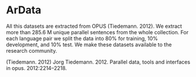 # ArData



All this datasets are extracted from OPUS (Tiedemann. 2012). We extract more than 285.6 M unique parallel sentences from the whole collection. For each language pair we split the data into 80% for training, 10% development, and 10% test. We make these datasets available to the research community.







 (Tiedemann. 2012) Jorg Tiedemann. 2012. Parallel data, tools and interfaces in opus. 2012:2214–2218.
